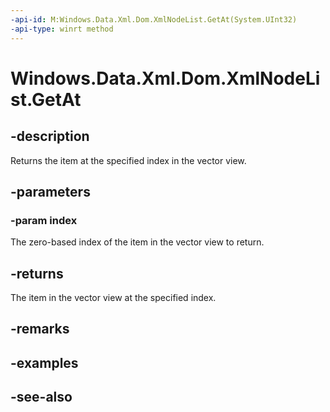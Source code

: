 ```yaml
---
-api-id: M:Windows.Data.Xml.Dom.XmlNodeList.GetAt(System.UInt32)
-api-type: winrt method
---
```


<!-- Method syntax
public Windows.Data.Xml.Dom.IXmlNode GetAt(System.UInt32 index)
-->

# Windows.Data.Xml.Dom.XmlNodeList.GetAt

## -description
Returns the item at the specified index in the vector view.

## -parameters
### -param index
The zero-based index of the item in the vector view to return.

## -returns
The item in the vector view at the specified index.

## -remarks

## -examples

## -see-also
